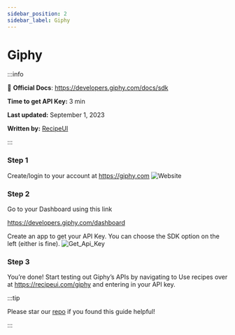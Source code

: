 ```yaml
---
sidebar_position: 2
sidebar_label: Giphy
---
```


# Giphy

:::info

📖 **Official Docs**: https://developers.giphy.com/docs/sdk

**Time to get API Key:** 3 min

**Last updated:** September 1, 2023

**Written by:** [RecipeUI](https://recipeui.com/)

:::

### Step 1

Create/login to your account at https://giphy.com
![Website](@site/static/img/guides/giphy1.jpg)

### Step 2

Go to your Dashboard using this link

https://developers.giphy.com/dashboard

Create an app to get your API Key. You can choose the SDK option on the left (either is fine).
![Get_Api_Key](@site/static/img/guides/giphy2.gif)

### Step 3

You’re done! Start testing out Giphy’s APIs by navigating to Use recipes over at https://recipeui.com/giphy and entering in your API key.

:::tip

Please star our [repo](https://github.com/RecipeUI/RecipeUI) if you found this guide helpful!

:::

